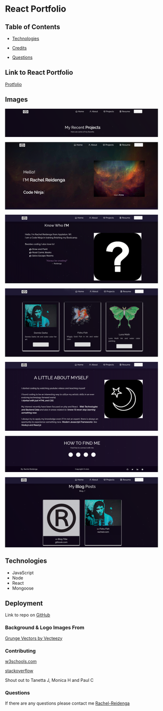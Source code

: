 #  React Portfolio


## Table of Contents

* [Technologies](#technologies)

* [Credits](#contributing)

* [Questions](#questions)
  

## Link to React Portfolio

[Protfolio](https://rachel-reidenga.github.io/ReactPortfolio/)


## Images

![Header](./Images/header.png)

![Hello](./Images/hello.png)

![Who](./Images/who.png)

![Projects](./Images/projects.png)

![AboutMe](./Images/aboutme.png)

![Contact](./Images/contact.png)

![Blog](./Images/blog.png)
  


## Technologies

* JavaScript
* Node
* React
* Mongoose


## Deployment

Link to repo on [GitHub](https://github.com/Rachel-Reidenga/ReactPortfolio/tree/master/portfolio)



### Background & Logo Images From

<a href="https://www.vecteezy.com/free-vector/grunge">Grunge Vectors by Vecteezy</a>


### Contributing

[w3schools.com](https://www.w3schools.com/)

[stackoverflow](https://stackoverflow.com/)

Shout out to Tanetta J, Monica H and Paul C


### Questions
If there are any questions please contact me [Rachel-Reidenga](https://github.com/Rachel-Reidenga) 




